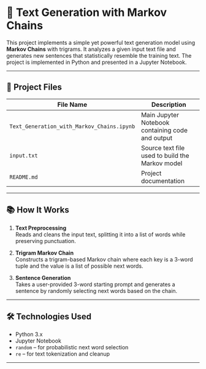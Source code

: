 # 🧠 Text Generation with Markov Chains

This project implements a simple yet powerful text generation model using **Markov Chains** with trigrams. It analyzes a given input text file and generates new sentences that statistically resemble the training text. The project is implemented in Python and presented in a Jupyter Notebook.

---

## 📁 Project Files

| File Name                             | Description                                               |
|--------------------------------------|-----------------------------------------------------------|
| `Text_Generation_with_Markov_Chains.ipynb` | Main Jupyter Notebook containing code and output        |
| `input.txt`                          | Source text file used to build the Markov model          |
| `README.md`                          | Project documentation                                     |

---

## 📚 How It Works

1. **Text Preprocessing**  
   Reads and cleans the input text, splitting it into a list of words while preserving punctuation.

2. **Trigram Markov Chain**  
   Constructs a trigram-based Markov chain where each key is a 3-word tuple and the value is a list of possible next words.

3. **Sentence Generation**  
   Takes a user-provided 3-word starting prompt and generates a sentence by randomly selecting next words based on the chain.

---

## 🛠️ Technologies Used

- Python 3.x  
- Jupyter Notebook  
- `random` – for probabilistic next word selection  
- `re` – for text tokenization and cleanup

---

